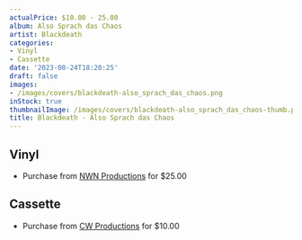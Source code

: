 ```yaml
---
actualPrice: $10.00 - 25.00
album: Also Sprach das Chaos
artist: Blackdeath
categories:
- Vinyl
- Cassette
date: '2023-08-24T18:20:25'
draft: false
images:
- /images/covers/blackdeath-also_sprach_das_chaos.png
inStock: true
thumbnailImage: /images/covers/blackdeath-also_sprach_das_chaos-thumb.png
title: Blackdeath - Also Sprach das Chaos
---
```


## Vinyl
* Purchase from [NWN Productions](http://shop.nwnprod.com/index.php?route=product/product&path=75&product_id=18568&sort=pd.name&order=ASC) for $25.00
## Cassette
* Purchase from [CW Productions](https://shop.cwproductions.net/products/blackdeath-also-sprach-das-chaos-tape) for $10.00
